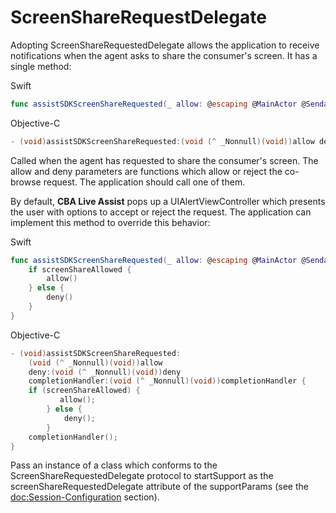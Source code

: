 # ScreenShareRequestDelegate

Adopting ScreenShareRequestedDelegate allows the application to receive notifications when the agent asks to share the consumer's screen. It has a single method:

Swift
```swift
func assistSDKScreenShareRequested(_ allow: @escaping @MainActor @Sendable () -> Void, deny: @escaping @MainActor @Sendable () -> Void) async
```

Objective-C
```objective-c
- (void)assistSDKScreenShareRequested:(void (^ _Nonnull)(void))allow deny:(void (^ _Nonnull)(void))deny completionHandler:(void (^ _Nonnull)(void))completionHandler
```

Called when the agent has requested to share the consumer's screen. The allow and deny parameters are functions which allow or reject the co-browse request. The application should call one of them.

By default, **CBA Live Assist** pops up a UIAlertViewController which presents the user with options to accept or reject the request. The application can implement this method to override this behavior:

Swift
```swift
func assistSDKScreenShareRequested(_ allow: @escaping @MainActor @Sendable () -> Void, deny: @escaping @MainActor @Sendable () -> Void) async {
    if screenShareAllowed {
        allow()
    } else {
        deny()
    }
}
```

Objective-C
```objective-c
- (void)assistSDKScreenShareRequested:
    (void (^ _Nonnull)(void))allow 
    deny:(void (^ _Nonnull)(void))deny 
    completionHandler:(void (^ _Nonnull)(void))completionHandler {
    if (screenShareAllowed) {
           allow();
        } else {
            deny();
        }
    completionHandler();
}
```
Pass an instance of a class which conforms to the ScreenShareRequestedDelegate protocol to startSupport as the screenShareRequestedDelegate attribute of the supportParams (see the <doc:Session-Configuration> section).
